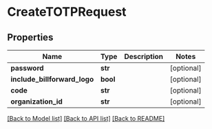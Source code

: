 # CreateTOTPRequest

## Properties
Name | Type | Description | Notes
------------ | ------------- | ------------- | -------------
**password** | **str** |  | [optional] 
**include_billforward_logo** | **bool** |  | [optional] 
**code** | **str** |  | [optional] 
**organization_id** | **str** |  | [optional] 

[[Back to Model list]](../README.md#documentation-for-models) [[Back to API list]](../README.md#documentation-for-api-endpoints) [[Back to README]](../README.md)

